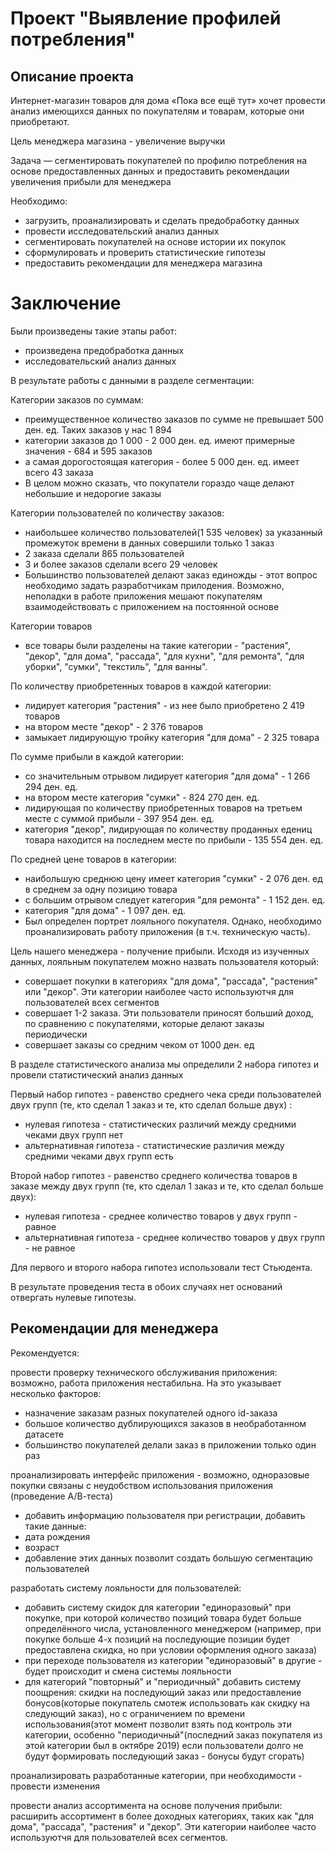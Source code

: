 # Проект "Выявление профилей потребления"

## Описание проекта

Интернет-магазин товаров для дома «Пока все ещё тут» хочет провести анализ имеющихся данных по покупателям и товарам, которые они приобретают.

Цель менеджера магазина - увеличение выручки

Задача — сегментировать покупателей по профилю потребления на основе предоставленных данных и предоставить рекомендации увеличения прибыли для менеджера

Необходимо:

 - загрузить, проанализировать и сделать предобработку данных
 - провести исследовательский анализ данных
 - сегментировать покупателей на основе истории их покупок
 - сформулировать и проверить статистические гипотезы
 - предоставить рекомендации для менеджера магазина

# Заключение

Были произведены такие этапы работ:

- произведена предобработка данных
- исследовательский анализ данных

В результате работы с данными в разделе сегментации:

Категории заказов по суммам:

- преимущественное количество заказов по сумме не превышает 500 ден. ед. Таких заказов у нас 1 894
- категории заказов до 1 000 - 2 000 ден. ед. имеют примерные значения - 684 и 595 заказов
- а самая дорогостоящая категория - более 5 000 ден. ед. имеет всего 43 заказа
- В целом можно сказать, что покупатели гораздо чаще делают небольшие и недорогие заказы

Категории пользователей по количеству заказов:

- наибольшее количество пользователей(1 535 человек) за указанный промежуток времени в данных совершили только 1 заказ
- 2 заказа сделали 865 пользователей
- 3 и более заказов сделали всего 29 человек
- Большинство пользователей делают заказ единожды - этот вопрос необходимо задать разработчикам прилодения. Возможно, неполадки в работе приложения мешают покупателям взаимодействовать с приложением на постоянной основе

Категории товаров

- все товары были разделены на такие категории - "растения", "декор", "для дома", "рассада", "для кухни", "для ремонта", "для уборки", "сумки", "текстиль", "для ванны".

По количеству приобретенных товаров в каждой категории:

- лидирует категория "растения" - из нее было приобретено 2 419 товаров
- на втором месте "декор" - 2 376 товаров
- замыкает лидирующую тройку категория "для дома" - 2 325 товара

По сумме прибыли в каждой категории:

- со значительным отрывом лидирует категория "для дома" - 1 266 294 ден. ед.
- на втором месте категория "сумки" - 824 270 ден. ед.
- лидирующая по количеству приобретенных товаров на третьем месте с суммой прибыли - 397 954 ден. ед.
- категория "декор", лидирующая по количеству проданных едениц товара находится на последнем месте по прибыли - 135 554 ден. ед.

По средней цене товаров в категории:

- наибольшую среднюю цену имеет категория "сумки" - 2 076 ден. ед в среднем за одну позицию товара
- с большим отрывом следует категория "для ремонта" - 1 152 ден. ед.
- категория "для дома" - 1 097 ден. ед.
- Был определен портрет лояльного покупателя. Однако, необходимо проанализировать работу приложения (в т.ч. техническую часть). 

Цель нашего менеджера - получение прибыли. Исходя из изученных данных, лояльным покупателем можно назвать пользователя который:

- совершает покупки в категориях "для дома", "рассада", "растения" или "декор". Эти категории наиболее часто используютчя для пользователей всех сегментов
- совершает 1-2 заказа. Эти пользователи приносят больший доход, по сравнению с покупателями, которые делают заказы периодически
- совершает заказы со средним чеком от 1000 ден. ед

В  разделе статистического анализа мы определили 2 набора гипотез и провели статистический анализ данных

Первый набор гипотез - равенство среднего чека среди пользователей двух групп (те, кто сделал 1 заказ и те, кто сделал больше двух) :
- нулевая гипотеза - статистических различий между средними чеками двух групп нет
- альтернативная гипотеза - статистические различия между средними чеками двух групп есть

Второй набор гипотез - равенство среднего количества товаров в заказе между двух групп (те, кто сделал 1 заказ и те, кто сделал больше двух):
- нулевая гипотеза - среднее количество товаров у двух групп - равное
- альтернативная гипотеза - среднее количество товаров у двух групп - не равное

Для первого и второго набора гипотез использовали тест Стьюдента.

В результате проведения теста в обоих случаях нет оснований отвергать нулевые гипотезы.

## Рекомендации для менеджера

Рекомендуется:


провести проверку технического обслуживания приложения: возможно, работа приложения нестабильна. На это указывает несколько факторов:
 - назначение заказам разных покупателей одного id-заказа
 - большое количество дублирующихся заказов в необработанном датасете
 - большинство покупателей делали заказ в приложении только один раз  
  
проанализировать интерфейс приложения - возможно, одноразовые покупки связаны с неудобством использования приложения (проведение А/В-теста)
 - добавить информацию пользователя при регистрации, добавить такие данные:
 - дата рождения
 - возраст
 - добавление этих данных позволит создать большую сегментацию пользователей
  
разработать систему лояльности для пользователей: 
  - добавить систему скидок для категории "единоразовый" при покупке, при которой количество позиций товара будет больше определённого числа, установленного менеджером (например, при покупке больше 4-х позиций на последующие позиции будет предоставлена скидка, но при условии оформления одного заказа)
  - при переходе пользователя из категории "единоразовый" в другие - будет происходит и смена системы лояльности
  - для категорий "повторный" и "периодичный" добавить систему поощрения: скидки на последующий заказ или предоставление бонусов(которые покупатель смотеж использовать как скидку на следующий заказ), но с ограничением по времени использования(этот момент позволит взять под контроль эти категории, особенно "периодичный"(последний заказ покупателя из этой категории был в октябре 2019) если пользователи долго не будут формировать последующий заказ - бонусы будут сгорать)
  
проанализировать разработанные категории, при необходимости - провести изменения

провести анализ ассортимента на основе получения прибыли: расширить ассортимент в более доходных категориях, таких как "для дома", "рассада", "растения" и "декор". Эти категории наиболее часто используютчя для пользователей всех сегментов.
